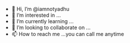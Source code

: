 - 👋 Hi, I’m @iamnotyadhu
- 👀 I’m interested in ...
- 🌱 I’m currently learning ...
- 💞️ I’m looking to collaborate on ...
- 📫 How to reach me ...you can call me anytime

<!---
iamnotyadhu/iamnotyadhu is a ✨ special ✨ repository because its `README.md` (this file) appears on your GitHub profile.
You can click the Preview link to take a look at your changes.
--->
